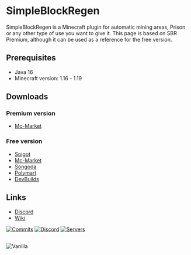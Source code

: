 # SimpleBlockRegen

SimpleBlockRegen is a Minecraft plugin for automatic mining areas, Prison or any other type of use you want to give it.
This page is based on SBR Premium, although it can be used as a reference for the free version.

## Prerequisites
- Java 16
- Minecraft version: 1.16 - 1.19

## Downloads
### Premium version
- [Mc-Market](https://www.mc-market.org/resources/24046/)
### Free version
- [Spigot](https://www.spigotmc.org/resources/simpleblockregen.100875/)
- [Mc-Market](https://www.mc-market.org/resources/23328/)
- [Songoda](https://songoda.com/marketplace/product/simpleblockregen-automatic-mining-areas-prison-or-any-other-type-of-use.807)
- [Polymart](https://polymart.org/resource/simpleblockregen.2465)
- [DevBuilds](https://discord.gg/pHFYxRUkAP)

## Links

- [Discord](https://discord.gg/pKZb4nYy97)
- [Wiki](https://github.com/Skjolberg/SimpleBlockRegenWIKI/wiki)

[![Commits](https://img.shields.io/github/commit-activity/m/Skjolberg/SimpleBlockRegen?color=lim&label=Commits)](https://github.com/Skjolberg/SimpleBlockRegen)
[![Discord](https://img.shields.io/discord/955564646708961442?label=Discord)](https://discord.gg/pKZb4nYy97)
[![Servers](https://img.shields.io/bstats/servers/14757?color=lim&label=servers%20using%20SimpleBlockRegen)](https://github.com/Skjolberg/SimpleBlockRegen)
##


![Vanilla](https://shibacraft.net/img/SimpleBlockRegen/LienzoPremium.png)
